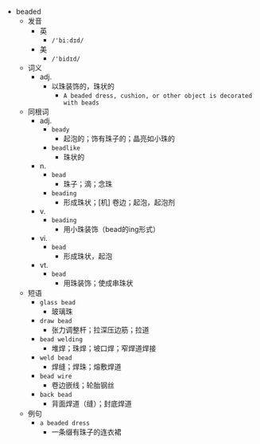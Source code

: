 - beaded
  - 发音
    - 英
      - `/'biːdɪd/`
    - 美
      - `/'bidɪd/`
  - 词义
    - adj.
      - 以珠装饰的，珠状的
        - `A beaded dress, cushion, or other object is decorated with beads`
  - 同根词
    - adj.
      - `beady`
        - 起泡的；饰有珠子的；晶亮如小珠的
      - `beadlike`
        - 珠状的
    - n.
      - `bead`
        - 珠子；滴；念珠
      - `beading`
        - 形成珠状；[机] 卷边；起泡，起泡剂
    - v.
      - `beading`
        - 用小珠装饰（bead的ing形式）
    - vi.
      - `bead`
        - 形成珠状，起泡
    - vt.
      - `bead`
        - 用珠装饰；使成串珠状
  - 短语
    - `glass bead`
      - 玻璃珠 
    - `draw bead`
      - 张力调整杆；拉深压边筋；拉道 
    - `bead welding`
      - 堆焊；珠焊；坡口焊；窄焊道焊接 
    - `weld bead`
      - 焊缝；焊珠；熔敷焊道 
    - `bead wire`
      - 卷边嵌线；轮胎钢丝 
    - `back bead`
      - 背面焊道（缝）；封底焊道 
  - 例句
    - `a beaded dress`
      - 一条缀有珠子的连衣裙

